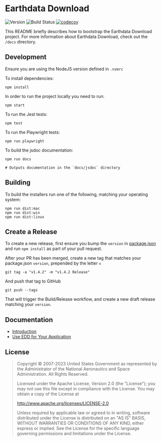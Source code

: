# Earthdata Download

![Version](https://img.shields.io/github/v/release/nasa/earthdata-download?display_name=tag&label=Version&sort=semver)
![Build Status](https://github.com/nasa/earthdata-download/workflows/CI/badge.svg?branch=main)
[![codecov](https://codecov.io/gh/nasa/earthdata-download/branch/main/graph/badge.svg?token=W6E082B30M)](https://codecov.io/gh/nasa/earthdata-download)

This README briefly describes how to bootstrap the Earthdata Download project. For more information about Earthdata Download, check out the `/docs` directory.

## Development

Ensure you are using the NodeJS version defined in `.nvmrc`

To install dependencies:

    npm install

In order to run the project locally you need to run:

    npm start

To run the Jest tests:

    npm test

To run the Playwright tests:

    npm run playwright

To build the jsdoc documentation:

    npm run docs

    # Outputs documentation in the `docs/jsdoc` directory

## Building

To build the installers run one of the following, matching your operating system:

    npm run dist:mac
    npm run dist:win
    npm run dist:linux

## Create a Release

To create a new release, first ensure you bump the `version` in [package.json](package.json) and run `npm install` as part of your pull request.

After your PR has been merged, create a new tag that matches your package.json `version`, prepended by the letter `v`

    git tag -a "v1.4.2" -m "v1.4.2 Release"

And push that tag to GitHub

    git push --tags

That will trigger the Build/Release workflow, and create a new draft release matching your `version`.

## Documentation

- [Introduction](docs/README.md)
- [Use EDD for Your Application](docs/USE_EDD.md)

## License

> Copyright © 2007-2023 United States Government as represented by the Administrator of the National Aeronautics and Space Administration. All Rights Reserved.
>
> Licensed under the Apache License, Version 2.0 (the "License"); you may not use this file except in compliance with the License.
> You may obtain a copy of the License at
>
> <http://www.apache.org/licenses/LICENSE-2.0>
>
>Unless required by applicable law or agreed to in writing, software distributed under the License is distributed on an "AS IS" BASIS,
>WITHOUT WARRANTIES OR CONDITIONS OF ANY KIND, either express or implied. See the License for the specific language governing permissions and limitations under the License.
